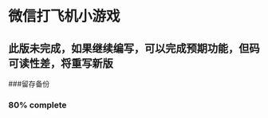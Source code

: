 微信打飞机小游戏
==================
此版未完成，如果继续编写，可以完成预期功能，但码可读性差，将重写新版
------------------

###留存备份


### 80% complete